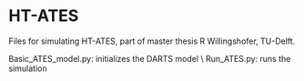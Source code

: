 # HT-ATES
Files for simulating HT-ATES, part of master thesis R Willingshofer, TU-Delft.

Basic_ATES_model.py: initializes the DARTS model \\
Run_ATES.py: runs the simulation
